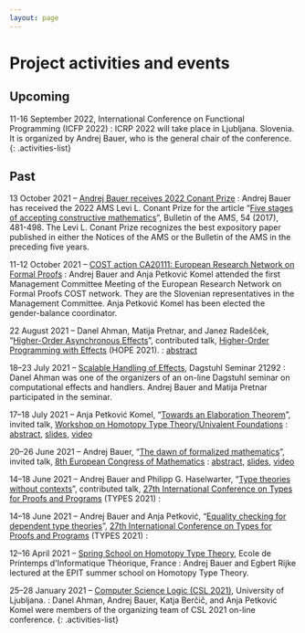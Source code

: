 ```yaml
---
layout: page
---
```


# Project activities and events

## Upcoming

11-16 September 2022, International Conference on Functional Programming (ICFP 2022)
: ICRP 2022 will take place in Ljubljana. Slovenia. It is organized by Andrej Bauer, who is the general chair of the conference.
{: .activities-list}

## Past

13 October 2021 – [Andrej Bauer receives 2022 Conant Prize](https://www.ams.org/news?news_id=6827)
: Andrej Bauer has received the 2022 AMS Levi L. Conant Prize for the article “[Five stages of accepting constructive mathematics](https://www.ams.org/journals/bull/2017-54-03/S0273-0979-2016-01556-4/)”, Bulletin of the AMS, 54 (2017), 481-498. The Levi L. Conant Prize recognizes the best expository paper published in either the Notices of the AMS or the Bulletin of the AMS in the preceding five years.

11-12 October 2021 – [COST action CA20111: European Research Network on Formal Proofs](https://europroofnet.github.io)
: Andrej Bauer and Anja Petković Komel attended the first Management Committee Meeting of the European Research Network on Formal Proofs COST network. They are the Slovenian representatives in the Management Committee. Anja Petković Komel has been elected the gender-balance coordinator.

22 August 2021 – Danel Ahman, Matija Pretnar, and Janez Radešček, “[Higher-Order Asynchronous Effects](https://danel.ahman.ee/papers/hope21.pdf)”, contributed talk, [Higher-Order Programming with Effects](https://icfp21.sigplan.org/home/hope-2021)  (HOPE 2021).
: [abstract](https://danel.ahman.ee/papers/hope21.pdf)

18–23 July 2021 – [Scalable Handling of Effects](https://www.dagstuhl.de/21292), Dagstuhl Seminar 21292
: Danel Ahman was one of the organizers of an on-line Dagstuhl seminar on computational effects and handlers. Andrej Bauer and Matija Pretnar participated in the seminar.

17–18 July 2021 – Anja Petković Komel, “[Towards an Elaboration Theorem](https://youtu.be/Rxe7Bk3f5D4)”, invited talk, [Workshop on Homotopy Type Theory/Univalent Foundations](https://hott-uf.github.io/2021/)
: [abstract](https://hott-uf.github.io/2021/petkovic-komel.txt), [slides](https://www.icloud.com/keynote/0xQo428lRzMDGsGxDSe-jIUUQ#ElaborationTheorem), [video](https://youtu.be/Rxe7Bk3f5D4)

20–26 June 2021 – Andrej Bauer, “[The dawn of formalized mathematics](https://www.youtube.com/watch?v=Z500sma3h90)”, invited talk, [8th European Congress of Mathematics](https://8ecm.si)
: [abstract](https://8ecm.si/system/admin/abstracts/pdfs/000/001/117/original/andrej-bauer.pdf?1626163987), [slides](https://8ecm.si/system/admin/abstracts/presentations/000/001/117/original/the-dawn-of-formalized-mathematics.pdf?1626163986), [video](https://www.youtube.com/watch?v=Z500sma3h90)

14–18 June 2021 – Andrej Bauer and Philipp G. Haselwarter, “[Type theories without contexts](https://types21.liacs.nl/download/type-theories-without-contexts/)”, contributed talk, [27th International Conference on Types for Proofs and Programs](https://types21.liacs.nl) (TYPES 2021)
: &nbsp;

14–18 June 2021 – Andrej Bauer and Anja Petković, “[Equality checking for dependent type theories](https://types21.liacs.nl/download/equality-checking-for-dependent-type-theories/)”, [27th International Conference on Types for Proofs and Programs](https://types21.liacs.nl) (TYPES 2021)
: &nbsp;

12–16 April 2021 – [Spring School on Homotopy Type Theory](https://epit2020cnrs.inria.fr), Ecole de Printemps d'Informatique Théorique, France
: Andrej Bauer and Egbert Rijke lectured at the EPIT summer school on Homotopy Type Theory.

25–28 January 2021 – [Computer Science Logic (CSL 2021)](https://csl2021.fmf.uni-lj.si), University of Ljubljana.
: Danel Ahman, Andrej Bauer, Katja Berčič, and Anja Petković Komel were members of the organizing team of CSL 2021 on-line conference.
{: .activities-list}
